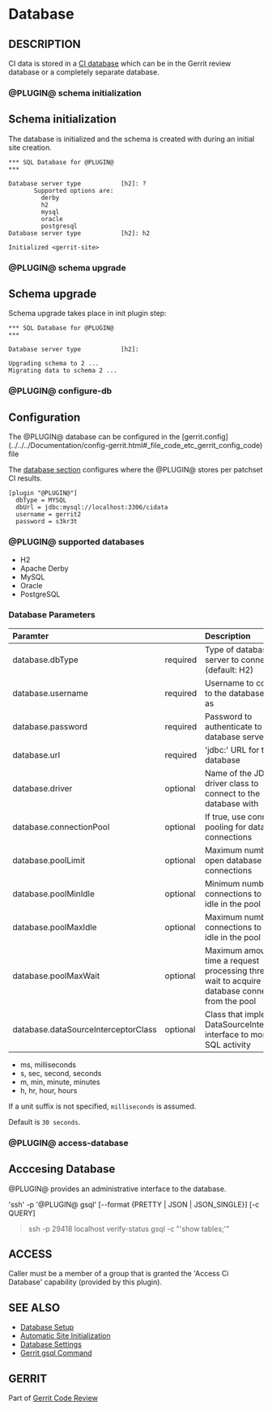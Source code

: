 <link href="../com/googlesource/gerrit/plugins/verifystatus/public/verifystatus.css" rel="stylesheet"></link>

Database
========

DESCRIPTION
-----------
CI data is stored in a [CI database](#supported-dbs) which can be in the Gerrit
review database or a completely separate database.

### <a id="schema-initialization"> @PLUGIN@ schema initialization

Schema initialization
---------------------

The database is initialized and the schema is created with during an initial
site creation.

```
*** SQL Database for @PLUGIN@
*** 

Database server type           [h2]: ?
       Supported options are:
         derby
         h2
         mysql
         oracle
         postgresql
Database server type           [h2]: h2

Initialized <gerrit-site>
```

### <a id="schema-upgrade"> @PLUGIN@ schema upgrade

Schema upgrade
--------------

Schema upgrade takes place in init plugin step:

```
*** SQL Database for @PLUGIN@
*** 

Database server type           [h2]: 

Upgrading schema to 2 ...
Migrating data to schema 2 ...
```

### <a id="configure-db"> @PLUGIN@ configure-db

Configuration
-------------

The @PLUGIN@ database can be configured in the [gerrit.config]
(../../../Documentation/config-gerrit.html#_file_code_etc_gerrit_config_code)
file

The [database section](#database-params) configures where the @PLUGIN@ stores
per patchset CI results.

```
[plugin "@PLUGIN@"]
  dbType = MYSQL
  dbUrl = jdbc:mysql://localhost:3306/cidata
  username = gerrit2
  password = s3kr3t
```

### <a id="supported-dbs"> @PLUGIN@ supported databases
 * H2
 * Apache Derby
 * MySQL
 * Oracle
 * PostgreSQL

### <a id="database-params"> Database Parameters

|Paramter|    |Description|
|:-------|:---|:----------|
|database.dbType|required|Type of database server to connect to (default: H2)|
|database.username|required|Username to connect to the database server as|
|database.password|required|Password to authenticate to the database server with|
|database.url|required|'jdbc:' URL for the database|
|database.driver|optional|Name of the JDBC driver class to connect to the database with|
|database.connectionPool|optional|If true, use connection pooling for database connections|
|database.poolLimit|optional|Maximum number of open database connections|
|database.poolMinIdle|optional|Minimum number of connections to keep idle in the pool|
|database.poolMaxIdle|optional|Maximum number of connections to keep idle in the pool|
|database.poolMaxWait|optional|Maximum amount of time a request processing thread will wait to acquire a database connection from the pool|
|database.dataSourceInterceptorClass|optional|Class that implements DataSourceInterceptor interface to monitor SQL activity|

* ms, milliseconds
* s, sec, second, seconds
* m, min, minute, minutes
* h, hr, hour, hours

If a unit suffix is not specified, `milliseconds` is assumed.

Default is `30 seconds`.


### <a id="access-database"> @PLUGIN@ access-database

Acccesing Database
------------------

@PLUGIN@ provides an administrative interface to the database.

'ssh' -p <port> <host> '@PLUGIN@ gsql' [--format {PRETTY | JSON | JSON_SINGLE}] [-c QUERY]


> ssh -p 29418 localhost verify-status gsql -c "'show tables;'"


ACCESS
------
Caller must be a member of a group that is granted the
'Access Ci Database' capability (provided by this plugin).

SEE ALSO
--------

* [Database Setup](../../../Documentation/database-setup.html)
* [Automatic Site Initialization](../../../Documentation/config-auto-site-initialization.html)
* [Database Settings](../../../Documentation/config-gerrit.html#database)
* [Gerrit gsql Command](../../../Documentation/cmd-gsql.html)


GERRIT
------
Part of [Gerrit Code Review](../../../Documentation/index.html)
